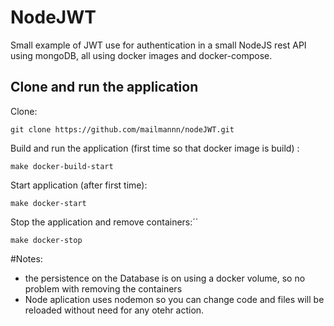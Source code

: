 # NodeJWT
Small example of JWT use for authentication in a small NodeJS rest API using mongoDB, all using docker images and docker-compose.


## Clone and run the application

Clone:

````
git clone https://github.com/mailmannn/nodeJWT.git

````

Build and run the application (first time so that docker image is build) :


````
make docker-build-start

````

Start application (after first time):

````
make docker-start

````


Stop the application and remove containers:´´

````
make docker-stop 

````

#Notes: 
  - the persistence on the Database is on using a docker volume, so no problem with removing the containers
  - Node aplication uses nodemon so you can change code and files will be reloaded without need for any otehr action.
